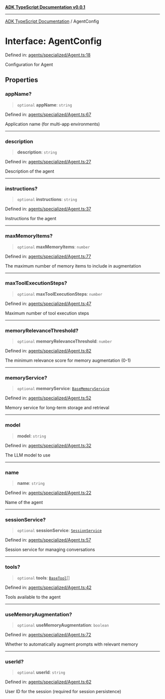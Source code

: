 [**ADK TypeScript Documentation v0.0.1**](../README.md)

***

[ADK TypeScript Documentation](../globals.md) / AgentConfig

# Interface: AgentConfig

Defined in: [agents/specialized/Agent.ts:18](https://github.com/pontus-devoteam/adk-typescript/blob/9fe8a397cfb495545a029b2d9b6f8a0adf2c2de5/src/agents/specialized/Agent.ts#L18)

Configuration for Agent

## Properties

### appName?

> `optional` **appName**: `string`

Defined in: [agents/specialized/Agent.ts:67](https://github.com/pontus-devoteam/adk-typescript/blob/9fe8a397cfb495545a029b2d9b6f8a0adf2c2de5/src/agents/specialized/Agent.ts#L67)

Application name (for multi-app environments)

***

### description

> **description**: `string`

Defined in: [agents/specialized/Agent.ts:27](https://github.com/pontus-devoteam/adk-typescript/blob/9fe8a397cfb495545a029b2d9b6f8a0adf2c2de5/src/agents/specialized/Agent.ts#L27)

Description of the agent

***

### instructions?

> `optional` **instructions**: `string`

Defined in: [agents/specialized/Agent.ts:37](https://github.com/pontus-devoteam/adk-typescript/blob/9fe8a397cfb495545a029b2d9b6f8a0adf2c2de5/src/agents/specialized/Agent.ts#L37)

Instructions for the agent

***

### maxMemoryItems?

> `optional` **maxMemoryItems**: `number`

Defined in: [agents/specialized/Agent.ts:77](https://github.com/pontus-devoteam/adk-typescript/blob/9fe8a397cfb495545a029b2d9b6f8a0adf2c2de5/src/agents/specialized/Agent.ts#L77)

The maximum number of memory items to include in augmentation

***

### maxToolExecutionSteps?

> `optional` **maxToolExecutionSteps**: `number`

Defined in: [agents/specialized/Agent.ts:47](https://github.com/pontus-devoteam/adk-typescript/blob/9fe8a397cfb495545a029b2d9b6f8a0adf2c2de5/src/agents/specialized/Agent.ts#L47)

Maximum number of tool execution steps

***

### memoryRelevanceThreshold?

> `optional` **memoryRelevanceThreshold**: `number`

Defined in: [agents/specialized/Agent.ts:82](https://github.com/pontus-devoteam/adk-typescript/blob/9fe8a397cfb495545a029b2d9b6f8a0adf2c2de5/src/agents/specialized/Agent.ts#L82)

The minimum relevance score for memory augmentation (0-1)

***

### memoryService?

> `optional` **memoryService**: [`BaseMemoryService`](BaseMemoryService.md)

Defined in: [agents/specialized/Agent.ts:52](https://github.com/pontus-devoteam/adk-typescript/blob/9fe8a397cfb495545a029b2d9b6f8a0adf2c2de5/src/agents/specialized/Agent.ts#L52)

Memory service for long-term storage and retrieval

***

### model

> **model**: `string`

Defined in: [agents/specialized/Agent.ts:32](https://github.com/pontus-devoteam/adk-typescript/blob/9fe8a397cfb495545a029b2d9b6f8a0adf2c2de5/src/agents/specialized/Agent.ts#L32)

The LLM model to use

***

### name

> **name**: `string`

Defined in: [agents/specialized/Agent.ts:22](https://github.com/pontus-devoteam/adk-typescript/blob/9fe8a397cfb495545a029b2d9b6f8a0adf2c2de5/src/agents/specialized/Agent.ts#L22)

Name of the agent

***

### sessionService?

> `optional` **sessionService**: [`SessionService`](SessionService.md)

Defined in: [agents/specialized/Agent.ts:57](https://github.com/pontus-devoteam/adk-typescript/blob/9fe8a397cfb495545a029b2d9b6f8a0adf2c2de5/src/agents/specialized/Agent.ts#L57)

Session service for managing conversations

***

### tools?

> `optional` **tools**: [`BaseTool`](../classes/BaseTool.md)[]

Defined in: [agents/specialized/Agent.ts:42](https://github.com/pontus-devoteam/adk-typescript/blob/9fe8a397cfb495545a029b2d9b6f8a0adf2c2de5/src/agents/specialized/Agent.ts#L42)

Tools available to the agent

***

### useMemoryAugmentation?

> `optional` **useMemoryAugmentation**: `boolean`

Defined in: [agents/specialized/Agent.ts:72](https://github.com/pontus-devoteam/adk-typescript/blob/9fe8a397cfb495545a029b2d9b6f8a0adf2c2de5/src/agents/specialized/Agent.ts#L72)

Whether to automatically augment prompts with relevant memory

***

### userId?

> `optional` **userId**: `string`

Defined in: [agents/specialized/Agent.ts:62](https://github.com/pontus-devoteam/adk-typescript/blob/9fe8a397cfb495545a029b2d9b6f8a0adf2c2de5/src/agents/specialized/Agent.ts#L62)

User ID for the session (required for session persistence)
